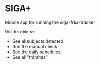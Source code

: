# SIGA+

Mobile app for running the siga-frba-tracker

Will be able to:
* See all subjects detected
* Run the manual check
* See the daily schedules
* See all "trámites"
